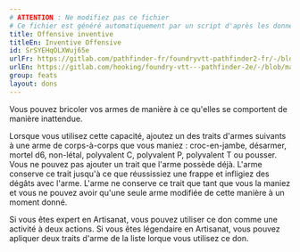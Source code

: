 ```yaml
---
# ATTENTION : Ne modifiez pas ce fichier
# Ce fichier est généré automatiquement par un script d'après les données du module Foundry VTT officiel et de sa traduction
title: Offensive inventive
titleEn: Inventive Offensive
id: SrSYEHqOLXWuj65e
urlFr: https://gitlab.com/pathfinder-fr/foundryvtt-pathfinder2-fr/-/blob/master/data/feats/SrSYEHqOLXWuj65e.htm
urlEn: https://gitlab.com/hooking/foundry-vtt---pathfinder-2e/-/blob/master/packs/data/feats.db/inventive-offensive.json
group: feats
layout: dons
---
```

Vous pouvez bricoler vos armes de manière à ce qu'elles se comportent de manière inattendue.

Lorsque vous utilisez cette capacité, ajoutez un des traits d'armes suivants à une arme de corps-à-corps que vous maniez : croc-en-jambe, désarmer, mortel d6, non-létal, polyvalent C, polyvalent P, polyvalent T ou pousser. Vous ne pouvez pas ajouter un trait que l'arme possède déjà. L'arme conserve ce trait jusqu'à ce que réussissiez une frappe et infligiez des dégâts avec l'arme. L'arme ne conserve ce trait que tant que vous la maniez et vous ne pouvez avoir qu'une seule arme modifiée de cette manière à un moment donné.

Si vous êtes expert en Artisanat, vous pouvez utiliser ce don comme une activité à deux actions. Si vous êtes légendaire en Artisanat, vous pouvez apliquer deux traits d'arme de la liste lorque vous utilisez ce don.


